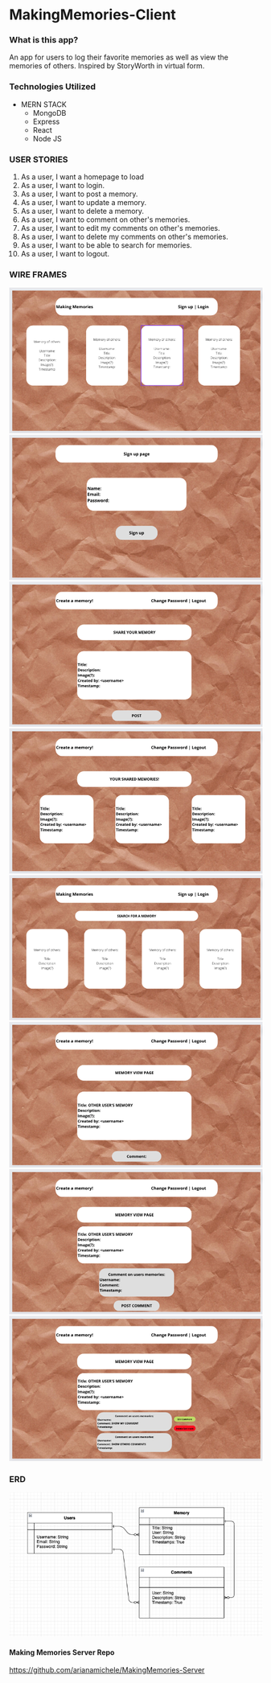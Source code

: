 # MakingMemories-Client

### What is this app?
An app for users to log their favorite memories as well as view the memories of others. Inspired by StoryWorth in virtual form.

### Technologies Utilized
- MERN STACK
  - MongoDB
  - Express
  - React
  - Node JS

### USER STORIES
1. As a user, I want a homepage to load
2. As a user, I want to login.
3. As a user, I want to post a memory.
4. As a user, I want to update a memory.
5. As a user, I want to delete a memory.
6. As a user, I want to comment on other's memories.
7. As a user, I want to edit my comments on other's memories.
8. As a user, I want to delete my comments on other's memories.
9. As a user, I want to be able to search for memories.
10. As a user, I want to logout.

### WIRE FRAMES
![](Images/photo1.png)
![](Images/photo2.png)
![](Images/photo3.png)
![](Images/photo4.png)
![](Images/photo5.png)
![](Images/photo6.png)
![](Images/photo7.png)
![](Images/photo8.png)

### ERD
![](Images/erd.png)

#### Making Memories Server Repo
https://github.com/arianamichele/MakingMemories-Server
